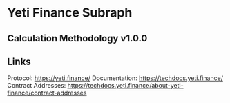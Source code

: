 # Yeti Finance Subraph

## Calculation Methodology v1.0.0

## Links

Protocol: https://yeti.finance/
Documentation: https://techdocs.yeti.finance/
Contract Addresses: https://techdocs.yeti.finance/about-yeti-finance/contract-addresses
